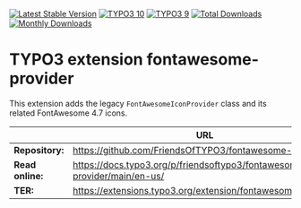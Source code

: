 [![Latest Stable Version](https://poser.pugx.org/friendsoftypo3/fontawesome-provider/v/stable.svg)](https://extensions.typo3.org/extension/fontawesome_provider/)
[![TYPO3 10](https://img.shields.io/badge/TYPO3-12-orange.svg?style=flat-square)](https://get.typo3.org/version/12)
[![TYPO3 9](https://img.shields.io/badge/TYPO3-11-orange.svg?style=flat-square)](https://get.typo3.org/version/11)
[![Total Downloads](https://poser.pugx.org/friendsoftypo3/fontawesome-provider/d/total.svg)](https://packagist.org/packages/friendsoftypo3/fontawesome-provider)
[![Monthly Downloads](https://poser.pugx.org/friendsoftypo3/fontawesome-provider/d/monthly)](https://packagist.org/packages/friendsoftypo3/fontawesome-provider)

# TYPO3 extension fontawesome-provider

This extension adds the legacy `FontAwesomeIconProvider` class and its related FontAwesome 4.7 icons.

|                  | URL                                                                      |
|------------------|--------------------------------------------------------------------------|
| **Repository:**  | https://github.com/FriendsOfTYPO3/fontawesome-provider                   |
| **Read online:** | https://docs.typo3.org/p/friendsoftypo3/fontawesome-provider/main/en-us/ |
| **TER:**         | https://extensions.typo3.org/extension/fontawesome_provider              |
